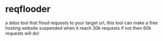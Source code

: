 # reqflooder
a ddos tool that flood requests to your target url, this tool can make a free hosting website suspended when it reach 30k requests if not then 60k requests will do! 
